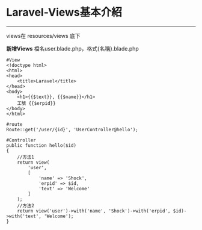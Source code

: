 # Laravel-Views基本介紹
---
views在 resources/views 底下

**新增Views**
檔名user.blade.php，格式{名稱}.blade.php
```
#View
<!doctype html>
<html>
<head>
    <title>Laravel</title>
</head>
<body>
    <h1>{{$text}}, {{$name}}</h1>
    工號 {{$erpid}}
</body>
</html>
```
```
#route
Route::get('/user/{id}', 'UserController@hello');
```
```
#Controller
public function hello($id)
{
    //方法1
    return view(
        'user',
        [
            'name' => 'Shock',
            'erpid' => $id,
            'text' => 'Welcome'
        ]
    );
    //方法2
    return view('user')->with('name', 'Shock')->with('erpid', $id)->with('text', 'Welcome');
}
```


